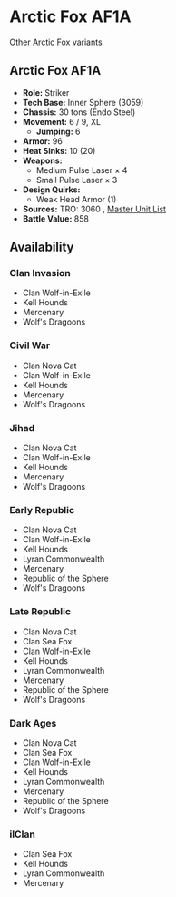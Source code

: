 # Arctic Fox AF1A 

[Other Arctic Fox variants](../arctic_fox.md) 

## Arctic Fox AF1A 

- **Role:** Striker 
- **Tech Base:** Inner Sphere (3059) 
- **Chassis:** 30 tons (Endo Steel) 
- **Movement:** 6 / 9, XL 
  - **Jumping:** 6 
- **Armor:** 96 
- **Heat Sinks:** 10 (20) 
- **Weapons:** 
  - Medium Pulse Laser × 4 
  - Small Pulse Laser × 3 
- **Design Quirks:** 
  - Weak Head Armor (1) 
- **Sources:** TRO: 3060 , [Master Unit List](http://masterunitlist.info/Unit/Details/92) 
- **Battle Value:** 858 

## Availability 

### Clan Invasion 

- Clan Wolf-in-Exile 
- Kell Hounds 
- Mercenary 
- Wolf's Dragoons 

### Civil War 

- Clan Nova Cat 
- Clan Wolf-in-Exile 
- Kell Hounds 
- Mercenary 
- Wolf's Dragoons 

### Jihad 

- Clan Nova Cat 
- Clan Wolf-in-Exile 
- Kell Hounds 
- Mercenary 
- Wolf's Dragoons 

### Early Republic 

- Clan Nova Cat 
- Clan Wolf-in-Exile 
- Kell Hounds 
- Lyran Commonwealth 
- Mercenary 
- Republic of the Sphere 
- Wolf's Dragoons 

### Late Republic 

- Clan Nova Cat 
- Clan Sea Fox 
- Clan Wolf-in-Exile 
- Kell Hounds 
- Lyran Commonwealth 
- Mercenary 
- Republic of the Sphere 
- Wolf's Dragoons 

### Dark Ages 

- Clan Nova Cat 
- Clan Sea Fox 
- Clan Wolf-in-Exile 
- Kell Hounds 
- Lyran Commonwealth 
- Mercenary 
- Republic of the Sphere 
- Wolf's Dragoons 

### ilClan 

- Clan Sea Fox 
- Kell Hounds 
- Lyran Commonwealth 
- Mercenary 

